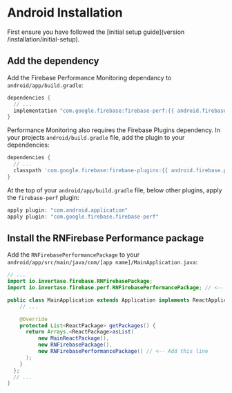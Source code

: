 # Android Installation

First ensure you have followed the [initial setup guide](version /installation/initial-setup).

## Add the dependency

Add the Firebase Performance Monitoring dependancy to `android/app/build.gradle`:

```groovy
dependencies {
  // ...
  implementation "com.google.firebase:firebase-perf:{{ android.firebase.perf }}"
}
```

Performance Monitoring also requires the Firebase Plugins dependency. In your projects `android/build.gradle` file, add the plugin to your dependencies:

```groovy
dependencies {
  // ...
  classpath 'com.google.firebase:firebase-plugins:{{ android.firebase.plugins }}'
}
```

At the top of your `android/app/build.gradle` file, below other plugins, apply the `firebase-perf` plugin:

```groovy
apply plugin: "com.android.application"
apply plugin: "com.google.firebase.firebase-perf"
```

## Install the RNFirebase Performance package

Add the `RNFirebasePerformancePackage` to your `android/app/src/main/java/com/[app name]/MainApplication.java`:

```java
// ...
import io.invertase.firebase.RNFirebasePackage;
import io.invertase.firebase.perf.RNFirebasePerformancePackage; // <-- Add this line

public class MainApplication extends Application implements ReactApplication {
    // ...

    @Override
    protected List<ReactPackage> getPackages() {
      return Arrays.<ReactPackage>asList(
          new MainReactPackage(),
          new RNFirebasePackage(),
          new RNFirebasePerformancePackage() // <-- Add this line
      );
    }
  };
  // ...
}
```
